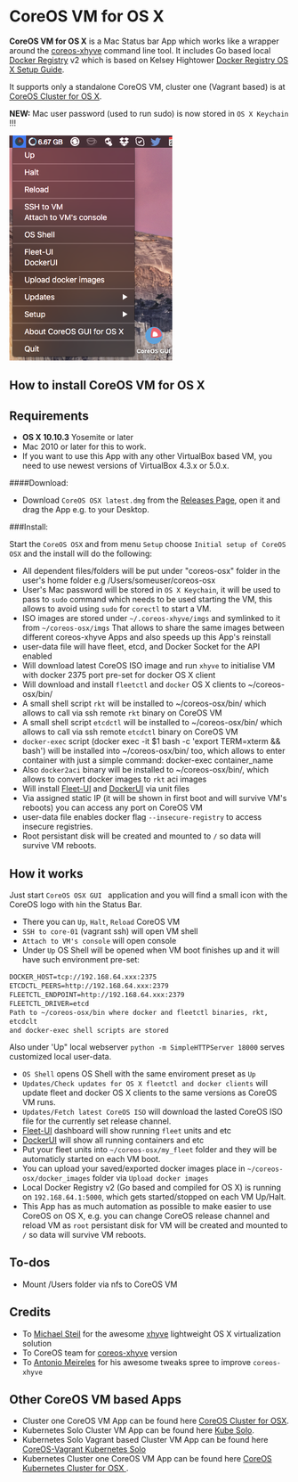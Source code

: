 CoreOS VM for OS X 
========================


**CoreOS VM for OS X** is a Mac Status bar App which works like a wrapper around the [coreos-xhyve](https://github.com/coreos/coreos-xhyve) command line tool. It includes Go based local [Docker Registry](https://github.com/docker/distribution) v2 which is based on Kelsey Hightower [Docker Registry OS X Setup Guide](https://github.com/kelseyhightower/docker-registry-osx-setup-guide).

It supports only a standalone CoreOS VM, cluster one (Vagrant based) is at [CoreOS Cluster for OS X](https://github.com/rimusz/coreos-osx-cluster).

**NEW:** Mac user password (used to run sudo) is now stored in `OS X Keychain` !!!

![CoreOS-OSX](coreos-osx-gui.png "CoreOS-OSX-GUI")


How to install CoreOS VM for OS X
----------

**Requirements**
 -----------
  - **OS X 10.10.3** Yosemite or later 
  - Mac 2010 or later for this to work.
  - If you want to use this App with any other VirtualBox based VM, you need to use newest versions of VirtualBox 4.3.x or 5.0.x.


####Download:
* Download `CoreOS OSX latest.dmg` from the [Releases Page](https://github.com/rimusz/coreos-osx/releases), open it and drag the App e.g. to your Desktop.

###Install:

Start the `CoreOS OSX` and from menu `Setup` choose `Initial setup of CoreOS OSX` 
and the install will do the following:


- All dependent files/folders will be put under "coreos-osx" folder in the user's home folder e.g /Users/someuser/coreos-osx
- User's Mac password will be stored in `OS X Keychain`, it will be used to pass to `sudo` command which needs to be used starting the VM, this allows to avoid using `sudo` for `corectl` to start a VM. 
- ISO images are stored under `~/.coreos-xhyve/imgs` and symlinked to it from `~/coreos-osx/imgs`
That allows to share the same images between different coreos-xhyve Apps and also speeds up this App's reinstall
- user-data file will have fleet, etcd, and Docker Socket for the API enabled
- Will download latest CoreOS ISO image and run `xhyve` to initialise VM with docker 2375 port pre-set for docker OS X client
- Will download and install `fleetctl` and `docker` OS X clients to ~/coreos-osx/bin/
- A small shell script `rkt` will be installed to ~/coreos-osx/bin/ which allows to call via ssh remote `rkt` binary on CoreOS VM
- A small shell script `etcdctl` will be installed to ~/coreos-osx/bin/ which allows to call via ssh remote `etcdctl` binary on CoreOS VM
- `docker-exec` script (docker exec -it $1 bash -c 'export TERM=xterm && bash') will be installed 
 into ~/coreos-osx/bin/ too, which allows to enter container with just a simple command:
 docker-exec container_name 
- Also `docker2aci` binary will be installed to ~/coreos-osx/bin/, which allows to convert docker images to `rkt` aci images
- Will install [Fleet-UI](http://fleetui.com) and [DockerUI](https://github.com/crosbymichael/dockerui) via unit files
- Via assigned static IP (it will be shown in first boot and will survive VM's reboots) you can access any port on CoreOS VM
- user-data file enables docker flag `--insecure-registry` to access insecure registries.
- Root persistant disk will be created and mounted to `/` so data will survive VM reboots. 


How it works
------------

Just start `CoreOS OSX GUI ` application and you will find a small icon with the CoreOS logo with `h`in the Status Bar.

* There you can `Up`, `Halt`, `Reload` CoreOS VM
* `SSH to core-01` (vagrant ssh) will open VM shell
* `Attach to VM's console` will open console
* Under `Up` OS Shell will be opened when VM boot finishes up and it will have such environment pre-set:

````
DOCKER_HOST=tcp://192.168.64.xxx:2375
ETCDCTL_PEERS=http://192.168.64.xxx:2379
FLEETCTL_ENDPOINT=http://192.168.64.xxx:2379
FLEETCTL_DRIVER=etcd
Path to ~/coreos-osx/bin where docker and fleetctl binaries, rkt, etcdclt 
and docker-exec shell scripts are stored
```` 
Also under 'Up" local webserver `python -m SimpleHTTPServer 18000` serves customized local user-data.

* `OS Shell` opens OS Shell with the same enviroment preset as `Up`
* `Updates/Check updates for OS X fleetctl and docker clients` will update fleet and docker OS X clients to the same versions as CoreOS VM runs.
* `Updates/Fetch latest CoreOS ISO` will download the lasted CoreOS ISO file for the currently set release channel. 
* [Fleet-UI](http://fleetui.com) dashboard will show running `fleet` units and etc
* [DockerUI](https://github.com/crosbymichael/dockerui) will show all running containers and etc
* Put your fleet units into `~/coreos-osx/my_fleet` folder and they will be automaticly started on each VM boot.
* You can upload your saved/exported docker images place in `~/coreos-osx/docker_images` folder via `Upload docker images`
* Local Docker Registry v2 (Go based and compiled for  OS X) is running on `192.168.64.1:5000`, which gets started/stopped on each VM Up/Halt.
* This App has as much automation as possible to make easier to use CoreOS on OS X, e.g. you can change CoreOS release channel and reload VM as `root` persistant disk for VM will be created and mounted to `/` so data will survive VM reboots.

To-dos
-----------
* Mount /Users folder via nfs to CoreOS VM

Credits
-----------
* To [Michael Steil](https://github.com/mist64) for the awesome [xhyve](https://github.com/mist64/xhyve) lightweight OS X virtualization solution
* To CoreOS team for [coreos-xhyve](https://github.com/coreos/coreos-xhyve) version
* To [Antonio Meireles](https://github.com/AntonioMeireles) for his awesome tweaks spree to improve `coreos-xhyve`

Other CoreOS VM based Apps
-----------
* Cluster one CoreOS VM App can be found here [CoreOS Cluster for OSX](https://github.com/rimusz/coreos-osx-cluster).
* Kubernetes Solo Cluster VM App can be found here [Kube Solo](https://github.com/TheNewNormal/kube-solo-osx).
* Kubernetes Solo Vagrant based Cluster VM App can be found here [CoreOS-Vagrant Kubernetes Solo](https://github.com/rimusz/coreos-osx-kubernetes-solo)
* Kubernetes Cluster one CoreOS VM App can be found here [CoreOS Kubernetes Cluster for OSX ](https://github.com/rimusz/coreos-osx-kubernetes-cluster).
